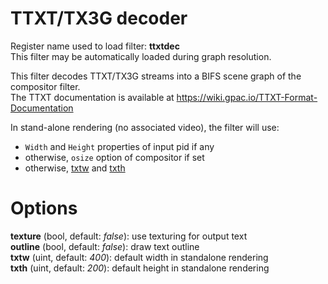 <!-- automatically generated - do not edit, patch gpac/applications/gpac/gpac.c -->

# TTXT/TX3G decoder  
  
Register name used to load filter: __ttxtdec__  
This filter may be automatically loaded during graph resolution.  
  
This filter decodes TTXT/TX3G streams into a BIFS scene graph of the compositor filter.  
The TTXT documentation is available at https://wiki.gpac.io/TTXT-Format-Documentation  
  
In stand-alone rendering (no associated video), the filter will use:  
- `Width` and `Height` properties of input pid if any  
- otherwise, `osize` option of compositor if set  
- otherwise, [txtw](#txtw) and [txth](#txth)  
  

# Options    
  
<a id="texture">__texture__</a> (bool, default: _false_): use texturing for output text  
<a id="outline">__outline__</a> (bool, default: _false_): draw text outline  
<a id="txtw">__txtw__</a> (uint, default: _400_): default width in standalone rendering  
<a id="txth">__txth__</a> (uint, default: _200_): default height in standalone rendering  
  
